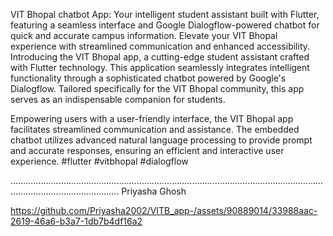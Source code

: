 VIT Bhopal chatbot App: Your intelligent student assistant built with Flutter, featuring a seamless interface and Google Dialogflow-powered chatbot for quick and accurate campus information. Elevate your VIT Bhopal experience with streamlined communication and enhanced accessibility. Introducing the VIT Bhopal app, a cutting-edge student assistant crafted with Flutter technology. This application seamlessly integrates intelligent functionality through a sophisticated chatbot powered by Google's Dialogflow. Tailored specifically for the VIT Bhopal community, this app serves as an indispensable companion for students.

Empowering users with a user-friendly interface, the VIT Bhopal app facilitates streamlined communication and assistance. The embedded chatbot utilizes advanced natural language processing to provide prompt and accurate responses, ensuring an efficient and interactive user experience.
#flutter #vitbhopal #dialogflow

....................................................................................................................................................................... Priyasha Ghosh

https://github.com/Priyasha2002/VITB_app-/assets/90889014/33988aac-2619-46a6-b3a7-1db7b4df16a2
